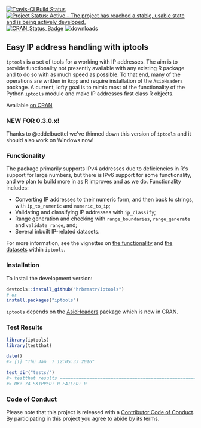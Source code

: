 
<!-- README.md is generated from README.Rmd. Please edit that file -->


[![Travis-CI Build Status](https://travis-ci.org/hrbrmstr/iptools.svg?branch=master)](https://travis-ci.org/hrbrmstr/iptools)
[![Project Status: Active - The project has reached a stable, usable state and is being actively developed.](http://www.repostatus.org/badges/0.1.0/active.svg)](http://www.repostatus.org/#active) 
[![CRAN_Status_Badge](http://www.r-pkg.org/badges/version/iptools)](http://cran.r-project.org/web/packages/iptools) 
![downloads](http://cranlogs.r-pkg.org/badges/grand-total/iptools)

## Easy IP address handling with iptools

`iptools` is a set of tools for a working with IP addresses. The aim is to provide functionality not presently available with any existing R package and to do so with as much speed as possible. To that end, many of the operations are written in `Rcpp` and require installation of the `AsioHeaders` package. A current, lofty goal is to mimic most of the functionality of the Python `iptools` module and make IP addresses first class R objects.

Available [on CRAN](http://cran.r-project.org/web/packages/iptools/)

### NEW FOR 0.3.0.x!

Thanks to @eddelbuettel we've thinned down this version of `iptools` and it should also work on Windows now!

### Functionality

The package primarily supports IPv4 addresses due to deficiencies in R's support for large numbers, but there is IPv6 support for some functionality, and we plan to build more in as R improves and as we do. Functionality includes:

-   Converting IP addresses to their numeric form, and then back to strings, with `ip_to_numeric` and `numeric_to_ip`;
-   Validating and classifying IP addresses with `ip_classify`;
-   Range generation and checking with `range_boundaries`, `range_generate` and `validate_range`, and;
-   Several inbuilt IP-related datasets.

For more information, see the vignettes on [the functionality](https://github.com/hrbrmstr/iptools/blob/master/vignettes/introduction_to_iptools.Rmd) and [the datasets](https://github.com/hrbrmstr/iptools/blob/master/vignettes/iptools_datasets.Rmd) within `iptools`.


### Installation

To install the development version:


```r
devtools::install_github("hrbrmstr/iptools")
# or
install.packages("iptools")
```

`iptools` depends on the [AsioHeaders](https://github.com/eddelbuettel/asioheaders) package which is now in CRAN.

### Test Results


```r
library(iptools)
library(testthat)

date()
#> [1] "Thu Jan  7 12:05:33 2016"

test_dir("tests/")
#> testthat results ===========================================================
#> OK: 74 SKIPPED: 0 FAILED: 0
```

### Code of Conduct

Please note that this project is released with a [Contributor Code of Conduct](CONDUCT.md). By participating in this project you agree to abide by its terms.
